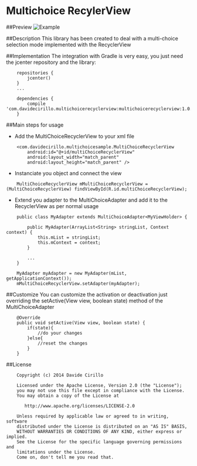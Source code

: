 # Multichoice RecylerView

##Preview
![Example](https://raw.githubusercontent.com/dvdciri/MultiChoiceRecyclerView/master/example.png)

##Description
This library has been created to deal with a multi-choice selection mode implemented with the RecyclerView

##Implementation
The integration with Gradle is very easy, you just need the jcenter repository and the library:

```
    repositories {
        jcenter()
    }
    ...
    
    dependencies {
        compile 'com.davidecirillo.multichoicerecyclerview:multichoicerecyclerview:1.0.0'
    }
```


##Main steps for usage
- Add the MultiChoiceRecyclerView to your xml file
```
    <com.davidecirillo.multichoicesample.MultiChoiceRecyclerView
        android:id="@+id/multiChoiceRecyclerView"
        android:layout_width="match_parent"
        android:layout_height="match_parent" />
```


- Instanciate you object and connect the view
```
    MultiChoiceRecyclerView mMultiChoiceRecyclerView = (MultiChoiceRecyclerView) findViewById(R.id.multiChoiceRecyclerView);
```


- Extend you adapter to the MultiChoiceAdapter and add it to the RecyclerView as per normal usage
```
    public class MyAdapter extends MultiChoiceAdapter<MyViewHolder> {
    
        public MyAdapter(ArrayList<String> stringList, Context context) {
            this.mList = stringList;
            this.mContext = context;
        }
        
        ...
    }
```
```
    MyAdapter myAdapter = new MyAdapter(mList, getApplicationContext());
    mMultiChoiceRecyclerView.setAdapter(myAdapter);
```

##Customize
You can customize the activation or deactivation just overriding the setActive(View view, boolean state) method of the MultiChoiceAdapter
```
    @Override
    public void setActive(View view, boolean state) {
        if(state){
            //do your changes
        }else{
            //reset the changes
        }
    }
```

##License
```
    Copyright (c) 2014 Davide Cirillo
    
    Licensed under the Apache License, Version 2.0 (the "License");
    you may not use this file except in compliance with the License.
    You may obtain a copy of the License at
    
       http://www.apache.org/licenses/LICENSE-2.0
    
    Unless required by applicable law or agreed to in writing, software
    distributed under the License is distributed on an "AS IS" BASIS,
    WITHOUT WARRANTIES OR CONDITIONS OF ANY KIND, either express or implied.
    See the License for the specific language governing permissions and
    limitations under the License.
    Come on, don't tell me you read that.
```

